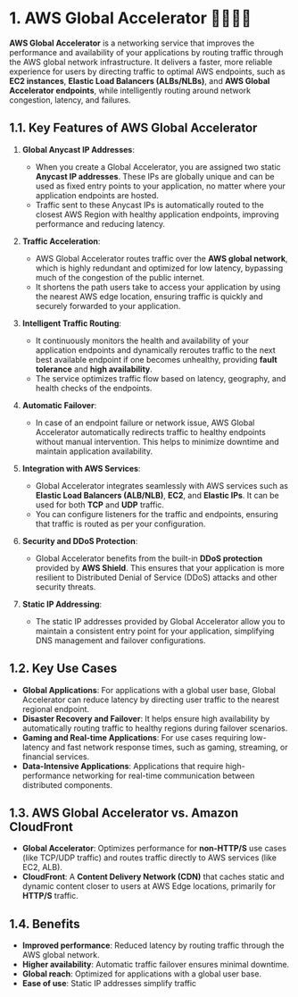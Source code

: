 # 1. AWS Global Accelerator 🏃🏽‍♂️💨

**AWS Global Accelerator** is a networking service that improves the performance and availability of your applications by routing traffic through the AWS global network infrastructure. It delivers a faster, more reliable experience for users by directing traffic to optimal AWS endpoints, such as **EC2 instances**, **Elastic Load Balancers (ALBs/NLBs)**, and **AWS Global Accelerator endpoints**, while intelligently routing around network congestion, latency, and failures.

## 1.1. Key Features of AWS Global Accelerator

1. **Global Anycast IP Addresses**:

   - When you create a Global Accelerator, you are assigned two static **Anycast IP addresses**. These IPs are globally unique and can be used as fixed entry points to your application, no matter where your application endpoints are hosted.
   - Traffic sent to these Anycast IPs is automatically routed to the closest AWS Region with healthy application endpoints, improving performance and reducing latency.

2. **Traffic Acceleration**:

   - AWS Global Accelerator routes traffic over the **AWS global network**, which is highly redundant and optimized for low latency, bypassing much of the congestion of the public internet.
   - It shortens the path users take to access your application by using the nearest AWS edge location, ensuring traffic is quickly and securely forwarded to your application.

3. **Intelligent Traffic Routing**:

   - It continuously monitors the health and availability of your application endpoints and dynamically reroutes traffic to the next best available endpoint if one becomes unhealthy, providing **fault tolerance** and **high availability**.
   - The service optimizes traffic flow based on latency, geography, and health checks of the endpoints.

4. **Automatic Failover**:

   - In case of an endpoint failure or network issue, AWS Global Accelerator automatically redirects traffic to healthy endpoints without manual intervention. This helps to minimize downtime and maintain application availability.

5. **Integration with AWS Services**:

   - Global Accelerator integrates seamlessly with AWS services such as **Elastic Load Balancers (ALB/NLB)**, **EC2**, and **Elastic IPs**. It can be used for both **TCP** and **UDP** traffic.
   - You can configure listeners for the traffic and endpoints, ensuring that traffic is routed as per your configuration.

6. **Security and DDoS Protection**:

   - Global Accelerator benefits from the built-in **DDoS protection** provided by **AWS Shield**. This ensures that your application is more resilient to Distributed Denial of Service (DDoS) attacks and other security threats.

7. **Static IP Addressing**:
   - The static IP addresses provided by Global Accelerator allow you to maintain a consistent entry point for your application, simplifying DNS management and failover configurations.

## 1.2. Key Use Cases

- **Global Applications**: For applications with a global user base, Global Accelerator can reduce latency by directing user traffic to the nearest regional endpoint.
- **Disaster Recovery and Failover**: It helps ensure high availability by automatically routing traffic to healthy regions during failover scenarios.
- **Gaming and Real-time Applications**: For use cases requiring low-latency and fast network response times, such as gaming, streaming, or financial services.
- **Data-Intensive Applications**: Applications that require high-performance networking for real-time communication between distributed components.

## 1.3. AWS Global Accelerator vs. Amazon CloudFront

- **Global Accelerator**: Optimizes performance for **non-HTTP/S** use cases (like TCP/UDP traffic) and routes traffic directly to AWS services (like EC2, ALB).
- **CloudFront**: A **Content Delivery Network (CDN)** that caches static and dynamic content closer to users at AWS Edge locations, primarily for **HTTP/S** traffic.

## 1.4. Benefits

- **Improved performance**: Reduced latency by routing traffic through the AWS global network.
- **Higher availability**: Automatic traffic failover ensures minimal downtime.
- **Global reach**: Optimized for applications with a global user base.
- **Ease of use**: Static IP addresses simplify traffic
